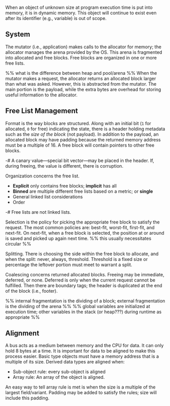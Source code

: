 When an object of unknown size at program execution time is put into memory, it is in dynamic memory. This object will continue to exist even after its identifier (e.g., variable) is out of scope. 

## System
The mutator (i.e., application) makes calls to the allocator for memory; the allocator manages the arena provided by the OS. This arena is fragmented into allocated and free blocks. Free blocks are organized in one or more free lists.

%% what is the difference between heap and pool/arena %%
When the mutator makes a request, the allocator returns an allocated block larger than what was asked. However, this is abstracted from the mutator. The main portion is the payload, while the extra bytes are overhead for storing useful information to the allocator.

## Free List Management
Format is the way blocks are structured. Along with an initial bit (`1` for allocated, `0` for free) indicating the state, there is a header holding metadata such as the *size of the block* (not payload). In addition to the payload, an allocated block may have padding because the returned memory address must be a multiple of 16. A free block will contain pointers to other free blocks.

-# A canary value—special bit vector—may be placed in the header. If, during freeing, the value is different, there is corruption.

Organization concerns the free list. 
- **Explicit** only contains free blocks; **implicit** has all
- **Binned** are multiple different free lists based on a metric; or **single**
- General linked list considerations
- Order

-# Free lists are not linked lists.

Selection is the policy for picking the appropriate free block to satisfy the request. The most common policies are: best-fit, worst-fit, first-fit, and next-fit. On next-fit, when a free block is selected, the position at or around is saved and picked up again next time. %% this usually necessitates circular %%

Splitting. There is choosing the side within the free block to allocate, and when the split: never, always, threshold. Threshold is a fixed size or percentage the leftover portion must meet to warrant a split.

Coalescing concerns returned allocated blocks. Freeing may be immediate, deferred, or none. Deferred is only when the current request cannot be fulfilled. Then there are boundary tags; the header is duplicated at the end of the block (i.e., footer). 

%% internal fragmentation is the dividing of a block; external fragmentation is the dividing of the arena %%
%% global variables are initialized at execution time; other variables in the stack (or heap???) during runtime as appropriate %%

## Alignment
A bus acts as a medium between memory and the CPU for data. It can only hold 8 bytes at a time. It is important for data to be aligned to make this process easier.
Basic type objects must have a memory address that is a multiple of its size. Derived data types are aligned when:
- Sub-object rule: every sub-object is aligned
- Array rule: An array of the object is aligned.

An easy way to tell array rule is met is when the size is a multiple of the largest field/variant. Padding may be added to satisfy the rules; size will include this padding. 